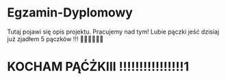 # Egzamin-Dyplomowy
Tutaj pojawi się opis projektu. Pracujemy nad tym!
Lubie pączki jeść dzisiaj już zjadłem 5 pączków !!! 🍩🍩🍩🍩🍩🍩 
# KOCHAM PĄĆŻKIII !!!!!!!!!!!!!!!!1
